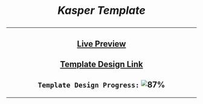 # <p align="center"> **_Kasper Template_** </p>

---

## <p align="center">[Live Preview](https://georgebeshay.github.io/Kasper_Template_/)</p>

## <p align="center">[Template Design Link](https://www.graphberry.com/item/kasper-one-page-psd-template)</p>

## <p align="center">`Template Design Progress:` ![87%](https://progress-bar.dev/87?title=Progress)</p>

---
